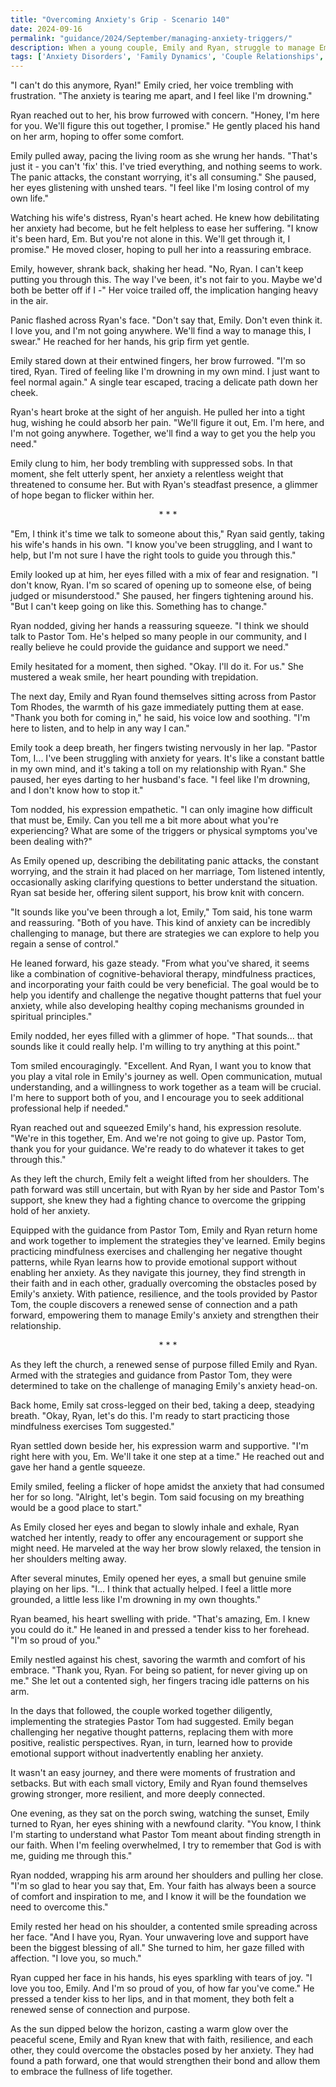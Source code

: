 ```yaml
---
title: "Overcoming Anxiety's Grip - Scenario 140"
date: 2024-09-16
permalink: "guidance/2024/September/managing-anxiety-triggers/"
description: When a young couple, Emily and Ryan, struggle to manage Emily's debilitating anxiety, they seek the counsel of Pastor Tom Rhodes to find a path forward and strengthen their relationship.
tags: ['Anxiety Disorders', 'Family Dynamics', 'Couple Relationships', 'Coping Strategies', 'Pastoral Guidance']
---
```

"I can't do this anymore, Ryan!" Emily cried, her voice trembling with frustration. "The anxiety is tearing me apart, and I feel like I'm drowning."

Ryan reached out to her, his brow furrowed with concern. "Honey, I'm here for you. We'll figure this out together, I promise." He gently placed his hand on her arm, hoping to offer some comfort.

Emily pulled away, pacing the living room as she wrung her hands. "That's just it - you can't 'fix' this. I've tried everything, and nothing seems to work. The panic attacks, the constant worrying, it's all consuming." She paused, her eyes glistening with unshed tears. "I feel like I'm losing control of my own life."

Watching his wife's distress, Ryan's heart ached. He knew how debilitating her anxiety had become, but he felt helpless to ease her suffering. "I know it's been hard, Em. But you're not alone in this. We'll get through it, I promise." He moved closer, hoping to pull her into a reassuring embrace.

Emily, however, shrank back, shaking her head. "No, Ryan. I can't keep putting you through this. The way I've been, it's not fair to you. Maybe we'd both be better off if I -" Her voice trailed off, the implication hanging heavy in the air.

Panic flashed across Ryan's face. "Don't say that, Emily. Don't even think it. I love you, and I'm not going anywhere. We'll find a way to manage this, I swear." He reached for her hands, his grip firm yet gentle.

Emily stared down at their entwined fingers, her brow furrowed. "I'm so tired, Ryan. Tired of feeling like I'm drowning in my own mind. I just want to feel normal again." A single tear escaped, tracing a delicate path down her cheek.

Ryan's heart broke at the sight of her anguish. He pulled her into a tight hug, wishing he could absorb her pain. "We'll figure it out, Em. I'm here, and I'm not going anywhere. Together, we'll find a way to get you the help you need."

Emily clung to him, her body trembling with suppressed sobs. In that moment, she felt utterly spent, her anxiety a relentless weight that threatened to consume her. But with Ryan's steadfast presence, a glimmer of hope began to flicker within her.

<center>* * *</center>

"Em, I think it's time we talk to someone about this," Ryan said gently, taking his wife's hands in his own. "I know you've been struggling, and I want to help, but I'm not sure I have the right tools to guide you through this."

Emily looked up at him, her eyes filled with a mix of fear and resignation. "I don't know, Ryan. I'm so scared of opening up to someone else, of being judged or misunderstood." She paused, her fingers tightening around his. "But I can't keep going on like this. Something has to change."

Ryan nodded, giving her hands a reassuring squeeze. "I think we should talk to Pastor Tom. He's helped so many people in our community, and I really believe he could provide the guidance and support we need."

Emily hesitated for a moment, then sighed. "Okay. I'll do it. For us." She mustered a weak smile, her heart pounding with trepidation.

The next day, Emily and Ryan found themselves sitting across from Pastor Tom Rhodes, the warmth of his gaze immediately putting them at ease. "Thank you both for coming in," he said, his voice low and soothing. "I'm here to listen, and to help in any way I can."

Emily took a deep breath, her fingers twisting nervously in her lap. "Pastor Tom, I... I've been struggling with anxiety for years. It's like a constant battle in my own mind, and it's taking a toll on my relationship with Ryan." She paused, her eyes darting to her husband's face. "I feel like I'm drowning, and I don't know how to stop it."

Tom nodded, his expression empathetic. "I can only imagine how difficult that must be, Emily. Can you tell me a bit more about what you're experiencing? What are some of the triggers or physical symptoms you've been dealing with?"

As Emily opened up, describing the debilitating panic attacks, the constant worrying, and the strain it had placed on her marriage, Tom listened intently, occasionally asking clarifying questions to better understand the situation. Ryan sat beside her, offering silent support, his brow knit with concern.

"It sounds like you've been through a lot, Emily," Tom said, his tone warm and reassuring. "Both of you have. This kind of anxiety can be incredibly challenging to manage, but there are strategies we can explore to help you regain a sense of control."

He leaned forward, his gaze steady. "From what you've shared, it seems like a combination of cognitive-behavioral therapy, mindfulness practices, and incorporating your faith could be very beneficial. The goal would be to help you identify and challenge the negative thought patterns that fuel your anxiety, while also developing healthy coping mechanisms grounded in spiritual principles."

Emily nodded, her eyes filled with a glimmer of hope. "That sounds... that sounds like it could really help. I'm willing to try anything at this point."

Tom smiled encouragingly. "Excellent. And Ryan, I want you to know that you play a vital role in Emily's journey as well. Open communication, mutual understanding, and a willingness to work together as a team will be crucial. I'm here to support both of you, and I encourage you to seek additional professional help if needed."

Ryan reached out and squeezed Emily's hand, his expression resolute. "We're in this together, Em. And we're not going to give up. Pastor Tom, thank you for your guidance. We're ready to do whatever it takes to get through this."

As they left the church, Emily felt a weight lifted from her shoulders. The path forward was still uncertain, but with Ryan by her side and Pastor Tom's support, she knew they had a fighting chance to overcome the gripping hold of her anxiety.

Equipped with the guidance from Pastor Tom, Emily and Ryan return home and work together to implement the strategies they've learned. Emily begins practicing mindfulness exercises and challenging her negative thought patterns, while Ryan learns how to provide emotional support without enabling her anxiety. As they navigate this journey, they find strength in their faith and in each other, gradually overcoming the obstacles posed by Emily's anxiety. With patience, resilience, and the tools provided by Pastor Tom, the couple discovers a renewed sense of connection and a path forward, empowering them to manage Emily's anxiety and strengthen their relationship.

<center>* * *</center>

As they left the church, a renewed sense of purpose filled Emily and Ryan. Armed with the strategies and guidance from Pastor Tom, they were determined to take on the challenge of managing Emily's anxiety head-on.

Back home, Emily sat cross-legged on their bed, taking a deep, steadying breath. "Okay, Ryan, let's do this. I'm ready to start practicing those mindfulness exercises Tom suggested."

Ryan settled down beside her, his expression warm and supportive. "I'm right here with you, Em. We'll take it one step at a time." He reached out and gave her hand a gentle squeeze.

Emily smiled, feeling a flicker of hope amidst the anxiety that had consumed her for so long. "Alright, let's begin. Tom said focusing on my breathing would be a good place to start."

As Emily closed her eyes and began to slowly inhale and exhale, Ryan watched her intently, ready to offer any encouragement or support she might need. He marveled at the way her brow slowly relaxed, the tension in her shoulders melting away.

After several minutes, Emily opened her eyes, a small but genuine smile playing on her lips. "I... I think that actually helped. I feel a little more grounded, a little less like I'm drowning in my own thoughts."

Ryan beamed, his heart swelling with pride. "That's amazing, Em. I knew you could do it." He leaned in and pressed a tender kiss to her forehead. "I'm so proud of you."

Emily nestled against his chest, savoring the warmth and comfort of his embrace. "Thank you, Ryan. For being so patient, for never giving up on me." She let out a contented sigh, her fingers tracing idle patterns on his arm.

In the days that followed, the couple worked together diligently, implementing the strategies Pastor Tom had suggested. Emily began challenging her negative thought patterns, replacing them with more positive, realistic perspectives. Ryan, in turn, learned how to provide emotional support without inadvertently enabling her anxiety.

It wasn't an easy journey, and there were moments of frustration and setbacks. But with each small victory, Emily and Ryan found themselves growing stronger, more resilient, and more deeply connected.

One evening, as they sat on the porch swing, watching the sunset, Emily turned to Ryan, her eyes shining with a newfound clarity. "You know, I think I'm starting to understand what Pastor Tom meant about finding strength in our faith. When I'm feeling overwhelmed, I try to remember that God is with me, guiding me through this."

Ryan nodded, wrapping his arm around her shoulders and pulling her close. "I'm so glad to hear you say that, Em. Your faith has always been a source of comfort and inspiration to me, and I know it will be the foundation we need to overcome this."

Emily rested her head on his shoulder, a contented smile spreading across her face. "And I have you, Ryan. Your unwavering love and support have been the biggest blessing of all." She turned to him, her gaze filled with affection. "I love you, so much."

Ryan cupped her face in his hands, his eyes sparkling with tears of joy. "I love you too, Emily. And I'm so proud of you, of how far you've come." He pressed a tender kiss to her lips, and in that moment, they both felt a renewed sense of connection and purpose.

As the sun dipped below the horizon, casting a warm glow over the peaceful scene, Emily and Ryan knew that with faith, resilience, and each other, they could overcome the obstacles posed by her anxiety. They had found a path forward, one that would strengthen their bond and allow them to embrace the fullness of life together.

